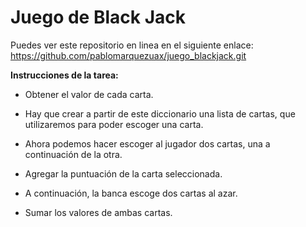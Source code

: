 # Juego de Black Jack

Puedes ver este repositorio en linea en el siguiente enlace: https://github.com/pablomarquezuax/juego_blackjack.git 


**Instrucciones de la tarea:**

- Obtener el valor de cada carta.

- Hay que crear a partir de este diccionario una lista de cartas, que utilizaremos para poder escoger una carta.

- Ahora podemos hacer escoger al jugador dos cartas, una a continuación de la otra.

- Agregar la puntuación de la carta seleccionada.

- A continuación, la banca escoge dos cartas al azar.

- Sumar los valores de ambas cartas.
